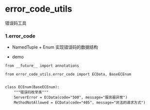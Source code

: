 # error_code_utils

错误码工具

### 1.error_code

- NamedTuple + Enum 实现错误码的数据结构

- demo

```
from __future__ import annotations

from error_code_utils.error_code import ECData, BaseECEnum


class ECEnum(BaseECEnum):
    """错误码枚举类"""
    ServerError = ECData(code="500", message="服务器异常")
    MethodNotAllowed = ECData(code="405", message="非法的请求方式")
```

